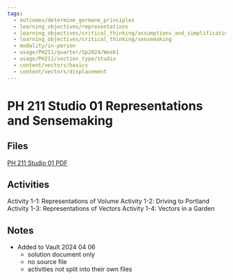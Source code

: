 ```yaml
---
tags:
  - outcomes/determine_germane_principles
  - learning_objectives/representations
  - learning_objectives/critical_thinking/assumptions_and_simplifications
  - learning_objectives/critical_thinking/sensemaking
  - modality/in-person
  - usage/PH211/quarter/Sp2024/Week1
  - usage/PH211/section_type/studio
  - content/vectors/basics
  - content/vectors/displacement
---
```

# PH 211 Studio 01 Representations and Sensemaking
## Files
[PH 211 Studio 01 PDF](./PH211_ST_01_Representations_and_Sensemaking_240405_234957.pdf)
## Activities
Activity 1-1: Representations of Volume
Activity 1-2: Driving to Portland
Activity 1-3: Representations of Vectors
Activity 1-4: Vectors in a Garden
## Notes
* Added to Vault 2024 04 06
	* solution document only
	* no source file
	* activities not split into their own files